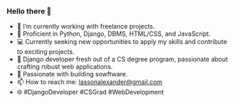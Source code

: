 ### Hello there 👋

- 🔭 I’m currently working with freelance projects. 
- 🚀 Proficient in Python, Django, DBMS, HTML/CSS, and JavaScript. 
- 💻 Currently seeking new opportunities to apply my skills and contribute to exciting projects.
- 👋 Django developer fresh out of a CS degree program, passionate about crafting robust web applications. 
- 🌟 Passionate with building sowftware. 
- 📫 How to reach me: lassonalexander@gmail.com
- 🌐 #DjangoDeveloper #CSGrad #WebDevelopment
